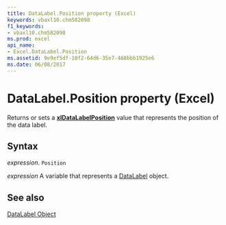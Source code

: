 ```yaml
---
title: DataLabel.Position property (Excel)
keywords: vbaxl10.chm582098
f1_keywords:
- vbaxl10.chm582098
ms.prod: excel
api_name:
- Excel.DataLabel.Position
ms.assetid: 9e9ef5df-10f2-64d6-35e7-468bbb1925e6
ms.date: 06/08/2017
---
```



# DataLabel.Position property (Excel)

Returns or sets a  **[xlDataLabelPosition](Excel.XlDataLabelPosition.md)** value that represents the position of the data label.


## Syntax

_expression_. `Position`

_expression_ A variable that represents a [DataLabel](Excel.DataLabel-graph-property.md) object.


## See also


[DataLabel Object](Excel.DataLabel(object).md)

